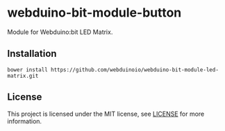 # webduino-bit-module-button

Module for Webduino:bit LED Matrix.

## Installation

```shell
bower install https://github.com/webduinoio/webduino-bit-module-led-matrix.git
```

## License

This project is licensed under the MIT license, see [LICENSE](LICENSE) for more information.

